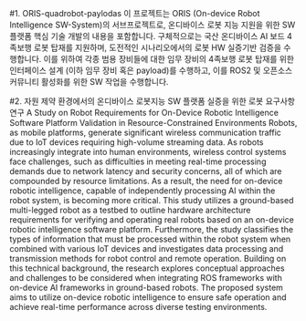 #1. ORIS-quadrobot-paylodas
이 프로젝트는 ORIS (On-device Robot Intelligence SW-System)의 서브프로젝트로, 온디바이스 로봇 지능 지원을 위한 SW 플랫폼 핵심 기술 개발의 내용을 포함합니다. 
구체적으로는 국산 온디바이스 AI 보드 4족보행 로봇 탑재를 지원하며, 도전적인 시나리오에서의 로봇 HW 실증기반 검증을 수행합니다. 
이를 위하여 각종 범용 장비들에 대한 임무 장비의 4족보행 로봇 탑재를 위한 인터페이스 설계 (이하 임무 장비 혹은 payload)를 수행하고, 이를 ROS2 및 오픈소스 커뮤니티 활성화를 위한 SW 작업을 수행합니다. 

#2. 자원 제약 환경에서의 온디바이스 로봇지능 SW 플랫폼 실증을 위한 로봇 요구사항 연구
A Study on Robot Requirements for On-Device Robotic Intelligence Software Platform Validation in Resource-Constrained Environments
Robots, as mobile platforms, generate significant wireless communication traffic due to IoT devices requiring high-volume streaming data. As robots increasingly integrate into human environments, wireless control systems face challenges, such as difficulties in meeting real-time processing demands due to network latency and security concerns, all of which are compounded by resource limitations. As a result, the need for on-device robotic intelligence, capable of independently processing AI within the robot system, is becoming more critical. This study utilizes a ground-based multi-legged robot as a testbed to outline hardware architecture requirements for verifying and operating real robots based on an on-device robotic intelligence software platform. Furthermore, the study classifies the types of information that must be processed within the robot system when combined with various IoT devices and investigates data processing and transmission methods for robot control and remote operation. Building on this technical background, the research explores conceptual approaches and challenges to be considered when integrating ROS frameworks with on-device AI frameworks in ground-based robots. The proposed system aims to utilize on-device robotic intelligence to ensure safe operation and achieve real-time performance across diverse testing environments. 
